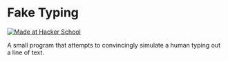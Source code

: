 Fake Typing
===========

[![Made at Hacker School](http://img.shields.io/badge/Made_At-Hacker_School-brightgreen.svg)](http://shields.io/)

A small program that attempts to convincingly simulate a human typing
out a line of text.
